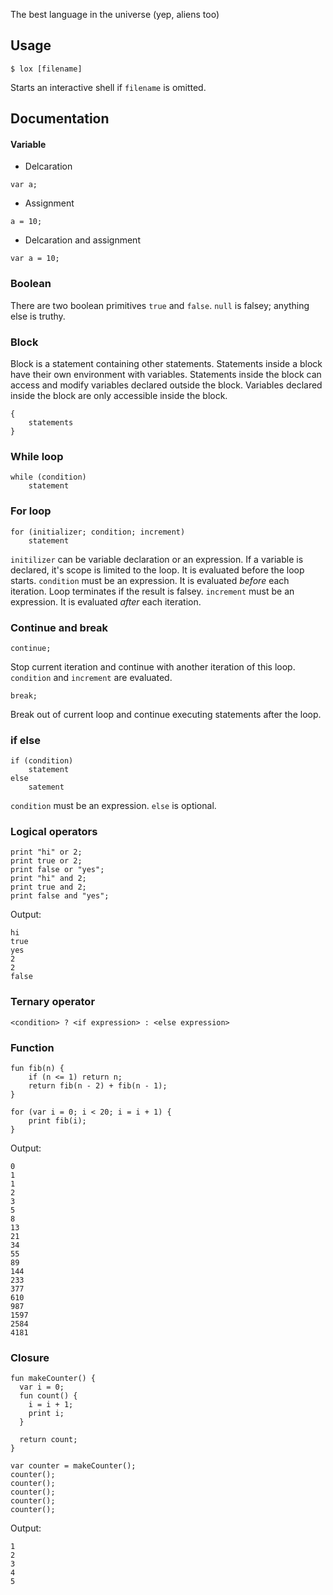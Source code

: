 The best language in the universe (yep, aliens too)

## Usage
```
$ lox [filename]
```
Starts an interactive shell if `filename` is omitted.

## Documentation
#### Variable
- Delcaration
```
var a;
```
- Assignment
```
a = 10;
```
- Delcaration and assignment
```
var a = 10;
```
### Boolean
There are two boolean primitives `true` and `false`. `null` is falsey; anything else is truthy.
### Block
Block is a statement containing other statements. Statements inside a block have their own environment with variables. Statements inside the block can access and modify variables declared outside the block. Variables declared inside the block are only accessible inside the block.
```
{
    statements
}
```
### While loop
```
while (condition)
    statement
```

### For loop
```
for (initializer; condition; increment)
    statement
```
`initilizer` can be variable declaration or an expression. If a variable is declared, it's scope is limited to the loop. It is evaluated before the loop starts. `condition` must be an expression. It is evaluated *before* each iteration. Loop terminates if the result is falsey. `increment` must be an expression. It is evaluated *after* each iteration.
### Continue and break
```
continue;
```
Stop current iteration and continue with another iteration of this loop. `condition` and `increment` are evaluated.
```
break;
```
Break out of current loop and continue executing statements after the loop.
### if else
```
if (condition)
    statement
else
    satement
```
`condition` must be an expression. `else` is optional.
### Logical operators
```
print "hi" or 2;
print true or 2;
print false or "yes";
print "hi" and 2;
print true and 2;
print false and "yes";
```
Output:
```
hi
true
yes
2
2
false
```
### Ternary operator
```
<condition> ? <if expression> : <else expression>
```

### Function
```
fun fib(n) {
	if (n <= 1) return n;
	return fib(n - 2) + fib(n - 1);
}

for (var i = 0; i < 20; i = i + 1) {
	print fib(i);
}
```
Output:
```
0
1
1
2
3
5
8
13
21
34
55
89
144
233
377
610
987
1597
2584
4181
```
### Closure
```
fun makeCounter() {
  var i = 0;
  fun count() {
    i = i + 1;
    print i;
  }

  return count;
}

var counter = makeCounter();
counter();
counter();
counter();
counter();
counter();
```
Output:
```
1
2
3
4
5
```
